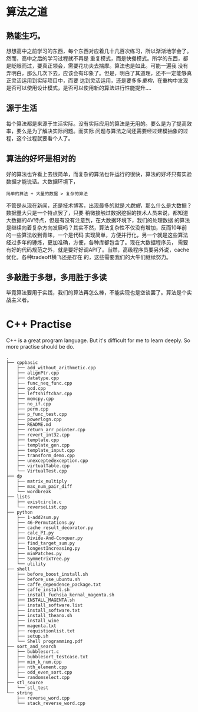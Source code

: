 # 算法之道
## 熟能生巧。
想想高中之前学习的东西，每个东西对应着几十几百次练习，所以渐渐地学会了。然而，高中之后的学习过程就不再是
重复模式，而是快餐模式。所学的东西，都是眨眼而过，要真正领会，需要花功夫去揣摩。算法也是如此。可能一遍我
没有弄明白，那么几次下去，应该会有印象了。但是，明白了其道理，还不一定能够真正灵活运用到实际项目中，而要
达到灵活运用，还是要多多*重构*，在重构中发现是否可以使用设计模式，是否可以使用新的算法进行性能提升....

## 源于生活
每个算法都是来源于生活实际。没有实际应用的算法是无用的。要么是为了提高效率，要么是为了解决实际问题。而实际
问题与算法之间还需要经过建模抽象的过程，这个过程就要看个人了。

## 算法的好坏是相对的
好的算法也许看上去很简单，而复杂的算法也许运行的很快，算法的好坏只有实验数据才能说话。大数据环境下，

    简单的算法 + 大量的数据 > 复杂的算法

不管是从现在新闻，还是技术博客，出现最多的就是*大数据*，那么什么是大数据？数据量大只是一个特点罢了，只要
稍微接触过数据挖掘的技术人员来说，都知道大数据的4V特点，但是有没有注意到，在大数据环境下，我们的处理数据
的算法是继续向着复杂方向发展吗？其实不然，算法复杂性不仅没有增加，反而10年前的一些算法收到青睐，一个是代码
实现简单，方便并行化，另一个就是这些算法经过多年的锤炼，更加准确，方便，各种库都包含了。现在大数据程序员，
需要有好的代码规范之外，就是要好好调API了。当然，高级程序员要另外说，cache优化，各种tradeoff横飞还是存在
的，这些需要我们的大牛们继续努力。

## 多敲胜于多想，多用胜于多读
毕竟算法要用于实践，我们的算法再怎么棒，不能实现也是空谈罢了。算法是个实战主义者。

# C++ Practise
C++ is a great program language. But it's difficult for
me to learn deeply. So more practise should be do.

```
.
├── cppbasic
│   ├── add_without_arithmetic.cpp
│   ├── alignPtr.cpp
│   ├── datatype.cpp
│   ├── func_neq_func.cpp
│   ├── gcd.cpp
│   ├── leftshiftchar.cpp
│   ├── memcpy.cpp
│   ├── no_if.cpp
│   ├── perm.cpp
│   ├── p_func_test.cpp
│   ├── powerlogn.cpp
│   ├── README.md
│   ├── return_arr_pointer.cpp
│   ├── revert_int32.cpp
│   ├── template.cpp
│   ├── template_gen.cpp
│   ├── template_input.cpp
│   ├── transform_demo.cpp
│   ├── unexceptedexception.cpp
│   ├── virtualTable.cpp
│   └── VirtualTest.cpp
├── dp
│   ├── matrix_multiply
│   ├── max_num_pair_diff
│   └── wordbreak
├── lists
│   ├── existcircle.c
│   └── reverseList.cpp
├── python
│   ├── 1-add2sum.py
│   ├── 46-Permutations.py
│   ├── cache_result_decorator.py
│   ├── calc_PI.py
│   ├── Divide-And-Conquer.py
│   ├── find_target_sum.py
│   ├── longestIncreasing.py
│   ├── minPatches.py
│   ├── SymmetrixTree.py
│   └── utility
├── shell
│   ├── before_boost_install.sh
│   ├── before_use_ubuntu.sh
│   ├── caffe_dependence_package.txt
│   ├── caffe_install.sh
│   ├── install_fuchsia_kernal_magenta.sh
│   ├── INSTALL_MAGENTA.sh
│   ├── install_software.list
│   ├── install_software.txt
│   ├── install_theano.sh
│   ├── install_wine
│   ├── magenta.txt
│   ├── requistionlist.txt
│   ├── setup.sh
│   └── Shell programming.pdf
├── sort_and_search
│   ├── bubblesort.c
│   ├── bubblesort_testcase.txt
│   ├── min_k_num.cpp
│   ├── nth_element.cpp
│   ├── odd_even_sort.cpp
│   └── randomselect.cpp
├── stl_source
│   └── stl_test
└── string
    ├── reverse_word.cpp
    └── stack_reverse_word.cpp
```